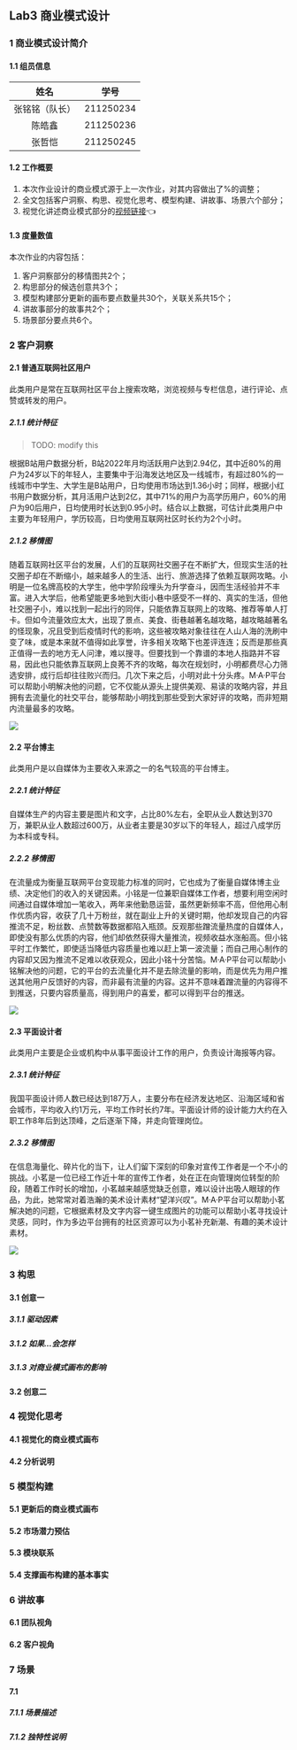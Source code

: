 ## Lab3 商业模式设计

### 1 商业模式设计简介

#### 1.1 组员信息

|      姓名      |   学号    |
| :------------: | :-------: |
| 张铭铭（队长） | 211250234 |
|     陈皓鑫     | 211250236 |
|     张哲恺     | 211250245 |

#### 1.2 工作概要

1. 本次作业设计的商业模式源于上一次作业，对其内容做出了%的调整；
2. 全文包括客户洞察、构思、视觉化思考、模型构建、讲故事、场景六个部分；
3. 视觉化讲述商业模式部分的[视频链接]()👈

#### 1.3 度量数值

本次作业的内容包括：

1. 客户洞察部分的移情图共2个；
2. 构思部分的候选创意共3个；
3. 模型构建部分更新的画布要点数量共30个，关联关系共15个；
4. 讲故事部分的故事共2个；
5. 场景部分要点共6个。

### 2 客户洞察

#### 2.1 普通互联网社区用户

此类用户是常在互联网社区平台上搜索攻略，浏览视频与专栏信息，进行评论、点赞或转发的用户。

##### 2.1.1 统计特征

> TODO: modify this

根据B站用户数据分析，B站2022年月均活跃用户达到2.94亿，其中近80%的用户为24岁以下的年轻人，主要集中于沿海发达地区及一线城市，有超过80%的一线城市中学生、大学生是B站用户，日均使用市场达到1.36小时；同样，根据小红书用户数据分析，其月活用户达到2亿，其中71%的用户为高学历用户，60%的用户为90后用户，日均使用时长达到0.95小时。结合以上数据，可估计此类用户中主要为年轻用户，学历较高，日均使用互联网社区时长约为2个小时。

##### 2.1.2 移情图

随着互联网社区平台的发展，人们的互联网社交圈子在不断扩大，但现实生活的社交圈子却在不断缩小，越来越多人的生活、出行、旅游选择了依赖互联网攻略。小明是一位名牌高校的大学生，他中学阶段埋头为升学奋斗，因而生活经验并不丰富。进入大学后，他希望能更多地到大街小巷中感受不一样的、真实的生活，但他社交圈子小，难以找到一起出行的同伴，只能依靠互联网上的攻略、推荐等单人打卡。但如今流量效应太大，出现了景点、美食、街巷越著名越攻略，越攻略越著名的怪现象，况且受到后疫情时代的影响，这些被攻略对象往往在人山人海的洗刷中变了味，或是本来就不值得如此享誉，许多相关攻略下也差评连连；反而是那些真正值得一去的地方无人问津，难以搜寻。但要找到一个靠谱的本地人指路并不容易，因此也只能依靠互联网上良莠不齐的攻略，每次在规划时，小明都费尽心力筛选安排，成行后却往往败兴而归。几次下来之后，小明对此十分头疼。M·A·P平台可以帮助小明解决他的问题，它不仅能从源头上提供美观、易读的攻略内容，并且拥有去流量化的社交平台，能够帮助小明找到那些受到大家好评的攻略，而非短期内流量最多的攻略。

![](img/empathy_normal.png)

#### 2.2 平台博主

此类用户是以自媒体为主要收入来源之一的名气较高的平台博主。

##### 2.2.1 统计特征

自媒体生产的内容主要是图片和文字，占比80%左右，全职从业人数达到370万，兼职从业人数超过600万，从业者主要是30岁以下的年轻人，超过八成学历为本科或专科。

##### 2.2.2 移情图

在流量成为衡量互联网平台变现能力标准的同时，它也成为了衡量自媒体博主业绩、决定他们的收入的关键因素。小铭是一位兼职自媒体工作者，想要利用空闲时间通过自媒体增加一笔收入，两年来他勤恳运营，虽然更新频率不高，但他用心制作优质内容，收获了几十万粉丝，就在副业上升的关键时期，他却发现自己的内容推流不足，粉丝数、点赞数等数据都陷入瓶颈。反观那些蹭流量热度的自媒体人，即使没有那么优质的内容，他们却依然获得大量推流，视频收益水涨船高。但小铭平时工作繁忙，即使适当降低内容质量也难以赶上第一波流量；而自己用心制作的内容却又因为推流不足难以收获观众，因此小铭十分苦恼。M·A·P平台可以帮助小铭解决他的问题，它的平台的去流量化并不是去除流量的影响，而是优先为用户推送其他用户反馈好的内容，而非最有流量的内容。这并不意味着蹭流量的内容得不到推送，只要内容质量高，得到用户的喜爱，都可以得到平台的推送。

![](img/empathy_normal.png)

#### 2.3 平面设计者

此类用户主要是企业或机构中从事平面设计工作的用户，负责设计海报等内容。

##### 2.3.1 统计特征

我国平面设计师人数已经达到187万人，主要分布在经济发达地区、沿海区域和省会城市，平均收入约1万元，平均工作时长约7年。平面设计师的设计能力大约在入职工作8年后到达顶峰，之后逐渐下降，并走向管理岗位。

##### 2.3.2 移情图

在信息海量化、碎片化的当下，让人们留下深刻的印象对宣传工作者是一个不小的挑战。小茗是一位已经工作近十年的宣传工作者，处在正在向管理岗位转型的阶段，随着工作时长的增加，小茗越来越感觉缺乏创意，难以设计出吸人眼球的作品，为此，她常常对着浩瀚的美术设计素材“望洋兴叹”。M·A·P平台可以帮助小茗解决她的问题，它根据素材及文字内容一键生成图片的功能可以帮助小茗寻找设计灵感，同时，作为多边平台拥有的社区资源可以为小茗补充新潮、有趣的美术设计素材。

![](img/empathy_normal.png)

### 3 构思

#### 3.1 创意一

##### 3.1.1 驱动因素



##### 3.1.2 如果…会怎样



##### 3.1.3 对商业模式画布的影响



#### 3.2 创意二



### 4 视觉化思考

#### 4.1 视觉化的商业模式画布

#### 4.2 分析说明

### 5 模型构建

#### 5.1 更新后的商业模式画布

#### 5.2 市场潜力预估

#### 5.3 模块联系

#### 5.4 支撑画布构建的基本事实

### 6 讲故事

#### 6.1 团队视角

#### 6.2 客户视角

### 7 场景

#### 7.1 

##### 7.1.1 场景描述

##### 7.1.2 独特性说明

